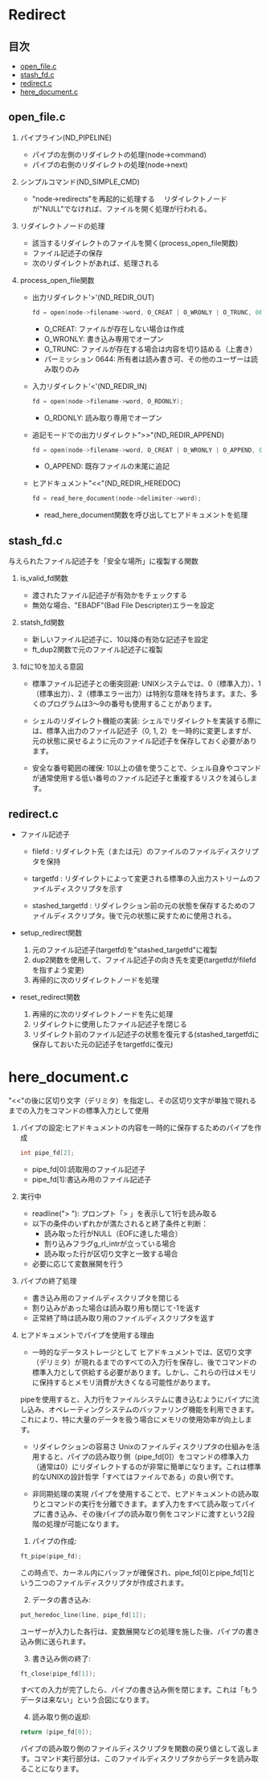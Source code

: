 # Redirect

## 目次
- [open_file.c](#open_filec)
- [stash_fd.c](#stash_fdc)
- [redirect.c](#redirectc)
- [here_document.c](#here_documentc)

## open_file.c

1. パイプライン(ND_PIPELINE)
	- パイプの左側のリダイレクトの処理(node->command)
	- パイプの右側のリダイレクトの処理(node->next)

2. シンプルコマンド(ND_SIMPLE_CMD)
	- "node->redirects"を再起的に処理する
	　リダイレクトノードが"NULL"でなければ、ファイルを開く処理が行われる。

3. リダイレクトノードの処理
	- 該当するリダイレクトのファイルを開く(process_open_file関数)
	- ファイル記述子の保存
	- 次のリダイレクトがあれば、処理される

4. process_open_file関数
	- 出力リダイレクト'>'(ND_REDIR_OUT)
		```c
		fd = open(node->filename->word, O_CREAT | O_WRONLY | O_TRUNC, 0644);
		```
		- O_CREAT: ファイルが存在しない場合は作成
		- O_WRONLY: 書き込み専用でオープン
		- O_TRUNC: ファイルが存在する場合は内容を切り詰める（上書き）
		- パーミッション 0644: 所有者は読み書き可、その他のユーザーは読み取りのみ

	- 入力リダイレクト'<'(ND_REDIR_IN)
		```c
		fd = open(node->filename->word, O_RDONLY);
		```
		- O_RDONLY: 読み取り専用でオープン

	- 追記モードでの出力リダイレクト">>"(ND_REDIR_APPEND)
		```c
		fd = open(node->filename->word, O_CREAT | O_WRONLY | O_APPEND, 0644);
		```
		- O_APPEND: 既存ファイルの末尾に追記

	- ヒアドキュメント"<<"(ND_REDIR_HEREDOC)
		```c
		fd = read_here_document(node->delimiter->word);
		```
		- read_here_document関数を呼び出してヒアドキュメントを処理

## stash_fd.c

与えられたファイル記述子を「安全な場所」に複製する関数

1. is_valid_fd関数
	- 渡されたファイル記述子が有効かをチェックする
	- 無効な場合、"EBADF"(Bad File Descripter)エラーを設定

2. statsh_fd関数
	- 新しいファイル記述子に、10以降の有効な記述子を設定
	- ft_dup2関数で元のファイル記述子に複製

3. fdに10を加える意図
	- 標準ファイル記述子との衝突回避:
	 UNIXシステムでは、0（標準入力）、1（標準出力）、2（標準エラー出力）は特別な意味を持ちます。また、多くのプログラムは3〜9の番号も使用することがあります。

	- シェルのリダイレクト機能の実装:
	 シェルでリダイレクトを実装する際には、標準入出力のファイル記述子（0, 1, 2）を一時的に変更しますが、元の状態に戻せるように元のファイル記述子を保存しておく必要があります。

	- 安全な番号範囲の確保:
	 10以上の値を使うことで、シェル自身やコマンドが通常使用する低い番号のファイル記述子と重複するリスクを減らします。

## redirect.c

- ファイル記述子
	- filefd : リダイレクト先（または元）のファイルのファイルディスクリプタを保持

	- targetfd : リダイレクトによって変更される標準の入出力ストリームのファイルディスクリプタを示す

	- stashed_targetfd : リダイレクション前の元の状態を保存するためのファイルディスクリプタ。後で元の状態に戻すために使用される。

- setup_redirect関数
	1. 元のファイル記述子(targetfd)を"stashed_targetfd"に複製
	2. dup2関数を使用して、ファイル記述子の向き先を変更(targetfdがfilefdを指すよう変更)
	3. 再帰的に次のリダイレクトノードを処理

- reset_redirect関数
	1. 再帰的に次のリダイレクトノードを先に処理
	2. リダイレクトに使用したファイル記述子を閉じる
	3. リダイレクト前のファイル記述子の状態を復元する(stashed_targetfdに保存しておいた元の記述子をtargetfdに復元)

# here_document.c

"<<"の後に区切り文字（デリミタ）を指定し、その区切り文字が単独で現れるまでの入力をコマンドの標準入力として使用

1. パイプの設定:ヒアドキュメントの内容を一時的に保存するためのパイプを作成
	```c
	int	pipe_fd[2];
	```
	- pipe_fd[0]:読取用のファイル記述子
	- pipe_fd[1]:書込み用のファイル記述子

2. 実行中
	- readline("> "): プロンプト「> 」を表示して1行を読み取る
	- 以下の条件のいずれかが満たされると終了条件と判断：
		- 読み取った行がNULL（EOFに達した場合）
		- 割り込みフラグg_rl_intrが立っている場合
		- 読み取った行が区切り文字と一致する場合
	- 必要に応じて変数展開を行う

3. パイプの終了処理
	- 書き込み用のファイルディスクリプタを閉じる
	- 割り込みがあった場合は読み取り用も閉じて-1を返す
	- 正常終了時は読み取り用のファイルディスクリプタを返す

4. ヒアドキュメントでパイプを使用する理由
	- 一時的なデータストレージとして
	 ヒアドキュメントでは、区切り文字（デリミタ）が現れるまでのすべての入力行を保存し、後でコマンドの標準入力として供給する必要があります。しかし、これらの行はメモリに保持するとメモリ消費が大きくなる可能性があります。

	 pipeを使用すると、入力行をファイルシステムに書き込むようにパイプに流し込み、オペレーティングシステムのバッファリング機能を利用できます。これにより、特に大量のデータを扱う場合にメモリの使用効率が向上します。

	- リダイレクションの容易さ
	 Unixのファイルディスクリプタの仕組みを活用すると、パイプの読み取り側（pipe_fd[0]）をコマンドの標準入力（通常は0）にリダイレクトするのが非常に簡単になります。これは標準的なUNIXの設計哲学「すべてはファイルである」の良い例です。

	- 非同期処理の実現
	 パイプを使用することで、ヒアドキュメントの読み取りとコマンドの実行を分離できます。まず入力をすべて読み取ってパイプに書き込み、その後パイプの読み取り側をコマンドに渡すという2段階の処理が可能になります。

	1. パイプの作成:
	```c
	ft_pipe(pipe_fd);
	```
	この時点で、カーネル内にバッファが確保され、pipe_fd[0]とpipe_fd[1]という二つのファイルディスクリプタが作成されます。

	2. データの書き込み:
	```c
	put_heredoc_line(line, pipe_fd[1]);
	```
	ユーザーが入力した各行は、変数展開などの処理を施した後、パイプの書き込み側に送られます。

	3. 書き込み側の終了:
	```c
	ft_close(pipe_fd[1]);
	```
	すべての入力が完了したら、パイプの書き込み側を閉じます。これは「もうデータは来ない」という合図になります。

	4. 読み取り側の返却:
	```c
	return (pipe_fd[0]);
	```
	パイプの読み取り側のファイルディスクリプタを関数の戻り値として返します。コマンド実行部分は、このファイルディスクリプタからデータを読み取ることになります。

